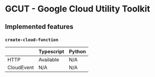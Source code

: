 # GCUT - Google Cloud Utility Toolkit

## Implemented features

### `create-cloud-function`

|            | Typescript | Python |
|------------|------------|--------|
| HTTP       | Available  | N/A    |
| CloudEvent | N/A        | N/A    |
